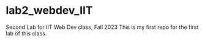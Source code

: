 # lab2_webdev_IIT
Second Lab for IIT Web Dev class, Fall 2023
This is my first repo for the first lab of this class.
